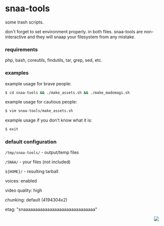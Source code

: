 # snaa-tools

some trash scripts.

don't forget to set environment properly. in both files.
snaa-tools are non-interactive and they will snaap your filesystem from any mistake.

### requirements
php, bash, coreutils, findutils, tar, grep, sed, etc.

### examples
example usage for brave people:
```sh
$ cd snaa-tools && ./make_assets.sh && ./make_madomagi.sh
```

example usage for cautious people:
```sh
$ vim snaa-tools/make_assets.sh
```

example usage if you don't know what it is:
```sh
$ exit
```

### default configuration
`/tmp/snaa-tools/` - output/temp files

`/SNAA/` - your files (not included)

`${HOME}/` - resulting tarball

voices: enabled

video quality: high

chunking: default (4194304x2)

etag: "snaaaaaaaaaaaaaaaaaaaaaaaaaaaaaa"

<p align="right"><img src="https://xn--80aalyho.xn--p1ai/magireco/NAgitan/img/mumiwhy.png"></p>
